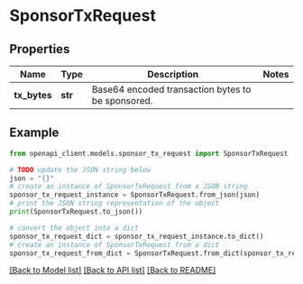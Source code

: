 # SponsorTxRequest


## Properties

Name | Type | Description | Notes
------------ | ------------- | ------------- | -------------
**tx_bytes** | **str** | Base64 encoded transaction bytes to be sponsored.  | 

## Example

```python
from openapi_client.models.sponsor_tx_request import SponsorTxRequest

# TODO update the JSON string below
json = "{}"
# create an instance of SponsorTxRequest from a JSON string
sponsor_tx_request_instance = SponsorTxRequest.from_json(json)
# print the JSON string representation of the object
print(SponsorTxRequest.to_json())

# convert the object into a dict
sponsor_tx_request_dict = sponsor_tx_request_instance.to_dict()
# create an instance of SponsorTxRequest from a dict
sponsor_tx_request_from_dict = SponsorTxRequest.from_dict(sponsor_tx_request_dict)
```
[[Back to Model list]](../README.md#documentation-for-models) [[Back to API list]](../README.md#documentation-for-api-endpoints) [[Back to README]](../README.md)


